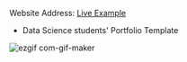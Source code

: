 Website Address: [Live Example](https://alaks1377.github.io/My_Portfolio/)

- Data Science students' Portfolio Template


![ezgif com-gif-maker](https://github.com/alaks1377/My_Portfolio/blob/master/farogh%20(2).gif)
